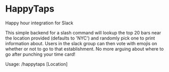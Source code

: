 # HappyTaps
Happy hour integration for Slack

This simple backend for a slash command will lookup the top 20 bars near the location provided (defaults to 'NYC') and randomly pick one to print information about.  Users in the slack group can then vote with emojis on whether or not to go to that establishment.  No more arguing about where to go after punching your time card!

Usage:
/happytaps [Location]
